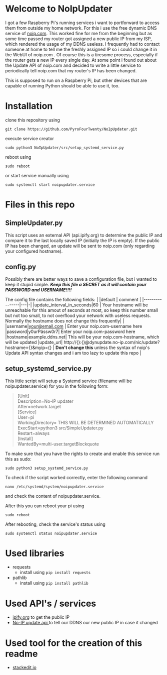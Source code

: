 
# Welcome to NoIpUpdater

 I got a few Raspberry Pi's running services i want to portforward to access them from outside my home network. 
 For this i use the free dynamic DNS service of [noip.com](https://www.noip.com).  This worked fine for me from the 
 beginning but as some time passed my router got assigned a new public IP from my ISP, which rendered the usage of my 
 DDNS useless. I frequently had to contact someone at home to tell me the freshly assigned IP so i could change it in 
 the WebUI of noip.com .  Of course this is a tiresome process, especially if the router gets a new IP every single day.
 At some point i found out about the Update API of noip.com and decided to write a little service to periodically tell 
 noip.com that my router's IP has been changed. 
 
 This is supposed to run on a Raspberry Pi, but other devices that are capable of running Python should be able to use it, too.    
# Installation
clone this repository using

    git clone https://github.com/PyroFourTwenty/NoIpUpdater.git
execute service creator

    sudo python3 NoIpUpdater/src/setup_systemd_service.py
reboot using 

    sudo reboot
 or start service manually using

    sudo systemctl start noipupdater.service

# Files in this repo

## SimpleUpdater.py

This script uses an external API (api.ipify.org) to determine the public IP and compare it to the last locally saved IP 
(initially the IP is empty). If the public IP has been changed, an update will be sent to noip.com (only regarding your 
configured hostname).

## config.py

Possibly there are better ways to save a configuration file, but i wanted to keep it stupid simple.
***Keep this file a SECRET as it will contain your PASSWORD and USERNAME!!!!***

The config file contains the following fields:
|                |default                         | comment |
|----------------|---|-|
|update_interval_in_seconds|60 | Your hostname will be unreachable for this amout of seconds at most, so keep this number small but not too small, to not overflood your network with useless requests. Normally the hostname does not change this frequently|            |
|username|your@email.com            | Enter your noip.com-username here
|password|y0urPässw0r7| Enter your noip.com-password here
|hostname|example.ddns.net| This will be your noip.com-hostname, which will be updated
|update_url| http://{}:{}@dynupdate.no-ip.com/nic/update?hostname={}&myip={} | **Don't change this** unless the syntax of noip's Update API syntax changes and i am too lazy to update this repo |



## setup_systemd_service.py

This little script will setup a Systemd service (filename will be noipupdater.service) for you in the following form: 


> [Unit]  
Description=No-IP updater  
After=network.target    
[Service]  
User=pi  
WorkingDirectory= THIS WILL BE DETERMINED AUTOMATICALLY  
ExecStart=python3 src/SimpleUpdater.py  
Restart=always   
[Install]  
WantedBy=multi-user.targetBlockquote

To make sure that you have the rights to create and enable this service run this as sudo:

    sudo python3 setup_systemd_service.py

To check if the script worked correctly, enter the following command

    nano /etc/systemd/system/noipupdater.service
and check the content of noipupdater.service. 

After this you can reboot your pi using

    sudo reboot
After rebooting, check the service's status using

    sudo systemctl status noipupdater.service

# Used libraries

 - requests 
	 - install using `pip install requests`
 - pathlib
	 - install using `pip install pathlib`

# Used API's / services

 - [ipify.org](https://www.ipify.org) to get the public IP
 - [No-IP update api ](https://www.noip.com/integrate/request) to tell our DDNS our new public IP in case it changed

# Used tool for the creation of this readme

 - [stackedit.io](https://stackedit.io)
